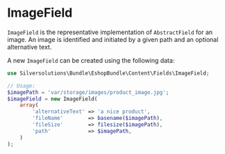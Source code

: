 # ImageField

`ImageField` is the representative implementation of `AbstractField` for an image.
An image is identified and initiated by a given path and an optional alternative text.

A new `ImageField` can be created using the following data:

``` php
use Silversolutions\Bundle\EshopBundle\Content\Fields\ImageField;

// Usage:
$imagePath = 'var/storage/images/product_image.jpg';
$imageField = new ImageField(
    array(
        'alternativeText' => 'a nice product',
        'fileName'        => basename($imagePath),
        'fileSize'        => filesize($imagePath),
        'path'            => $imagePath,
    )
);
```
